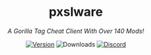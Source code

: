 <div align="center">

# pxslware

*A Gorilla Tag Cheat Client With Over 140 Mods!*

[![Version](https://img.shields.io/github/v/release/PxslGames/pxslware?display_name=release&style=for-the-badge&label=Version&color=%238400ff)](https://github.com/PxslGames/pxslware/releases)
![Downloads](https://img.shields.io/github/downloads/PxslGames/pxslware/total?style=for-the-badge&color=%238400ff&cacheBust=1)
[![Discord](https://img.shields.io/discord/1358840188469772581?style=for-the-badge&color=%238400ff)](https://discord.gg/9QDjPsE7bQ)

</div>
